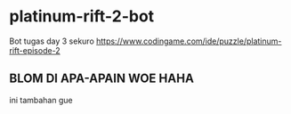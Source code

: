 # platinum-rift-2-bot
Bot tugas day 3 sekuro
https://www.codingame.com/ide/puzzle/platinum-rift-episode-2
## BLOM DI APA-APAIN WOE HAHA
ini tambahan gue

